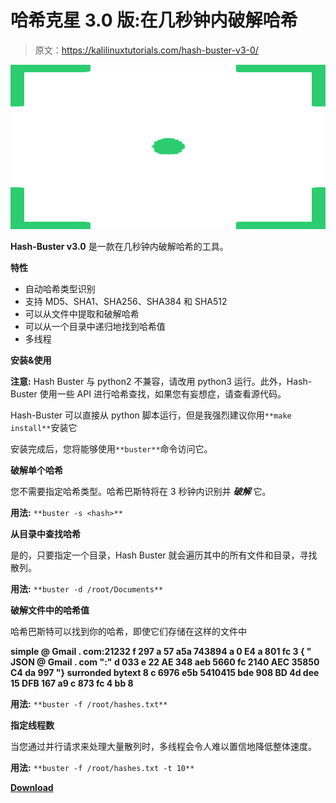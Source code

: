 # 哈希克星 3.0 版:在几秒钟内破解哈希

> 原文：<https://kalilinuxtutorials.com/hash-buster-v3-0/>

[![Hash-Buster v3.0 : Crack Hashes In Seconds](img/30256e9312b77082227d35f3f1817532.png "Hash-Buster v3.0 : Crack Hashes In Seconds")](https://1.bp.blogspot.com/-r23SO0HzqWo/YPmJ_28uW2I/AAAAAAAAKKc/yBWaKpZ1d9YOOjuVMv6zx6v6e5skOGIHQCLcBGAsYHQ/s728/1%2B%25281%2529.png)

**Hash-Buster v3.0** 是一款在几秒钟内破解哈希的工具。

**特性**

*   自动哈希类型识别
*   支持 MD5、SHA1、SHA256、SHA384 和 SHA512
*   可以从文件中提取和破解哈希
*   可以从一个目录中递归地找到哈希值
*   多线程

**安装&使用**

**注意:** Hash Buster 与 python2 不兼容，请改用 python3 运行。此外，Hash-Buster 使用一些 API 进行哈希查找，如果您有妄想症，请查看源代码。

Hash-Buster 可以直接从 python 脚本运行，但是我强烈建议你用`**make install**`安装它

安装完成后，您将能够使用`**buster**`命令访问它。

**破解单个哈希**

您不需要指定哈希类型。哈希巴斯特将在 3 秒钟内识别并 ***破解*** 它。

**用法:** `**buster -s <hash>**`

**从目录中查找哈希**

是的，只要指定一个目录，Hash Buster 就会遍历其中的所有文件和目录，寻找散列。

**用法:** `**buster -d /root/Documents**`

**破解文件中的哈希值**

哈希巴斯特可以找到你的哈希，即使它们存储在这样的文件中

**simple @ Gmail . com:21232 f 297 a 57 a5a 743894 a 0 E4 a 801 fc 3
{ " JSON @ Gmail . com ":" d 033 e 22 AE 348 aeb 5660 fc 2140 AEC 35850 C4 da 997 "}
surronded bytext 8 c 6976 e5b 5410415 bde 908 BD 4d dee 15 DFB 167 a9 c 873 fc 4 bb 8**

**用法:** `**buster -f /root/hashes.txt**`

**指定线程数**

当您通过并行请求来处理大量散列时，多线程会令人难以置信地降低整体速度。

**用法:** `**buster -f /root/hashes.txt -t 10**`

[**Download**](https://github.com/s0md3v/Hash-Buster)